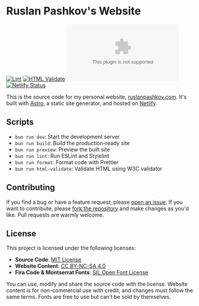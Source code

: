 # Ruslan Pashkov's Website

[![Lint](https://github.com/0o22/ruslanpashkov.com/actions/workflows/lint.yml/badge.svg)](https://github.com/0o22/ruslanpashkov.com/actions/workflows/lint.yml/badge.svg)
[![HTML Validate](https://github.com/0o22/ruslanpashkov.com/actions/workflows/html-validate.yml/badge.svg)](https://github.com/0o22/ruslanpashkov.com/actions/workflows/html-validate.yml/badge.svg)
[![Last Commit](https://img.shields.io/github/last-commit/0o22/ruslanpashkov.com)](https://github.com/0o22/ruslanpashkov.com/commit/HEAD)
[![Netlify Status](https://api.netlify.com/api/v1/badges/902b1df2-a4b3-43c9-9f71-847966860a06/deploy-status)](https://app.netlify.com/sites/ruslanpashkov/deploys)

This is the source code for my personal website, [ruslanpashkov.com](https://ruslanpashkov.com). It's built with [Astro](https://astro.build), a static site generator, and hosted on [Netlify](https://www.netlify.com).

## Scripts

-   `bun run dev`: Start the development server
-   `bun run build`: Build the production-ready site
-   `bun run preview`: Preview the built site
-   `bun run lint`: Run ESLint and Stylelint
-   `bun run format`: Format code with Prettier
-   `bun run html-validate`: Validate HTML using W3C validator

## Contributing

If you find a bug or have a feature request, please [open an issue](https://github.com/0o22/ruslanpashkov.com/issues). If you want to contribute, please [fork the repository](https://github.com/0o22/ruslanpashkov.com/fork) and make changes as you'd like. Pull requests are warmly welcome.

## License

This project is licensed under the following licenses:

-   **Source Code**: [MIT License](LICENSE.md)
-   **Website Content**: [CC BY-NC-SA 4.0](https://creativecommons.org/licenses/by-nc-sa/4.0/)
-   **Fira Code & Montserrat Fonts**: [SIL Open Font License](https://scripts.sil.org/cms/scripts/page.php?site_id=nrsi&id=OFL)

You can use, modify and share the source code with the license. Website content is for non-commercial use with credit, and changes must follow the same terms. Fonts are free to use but can’t be sold by themselves.
